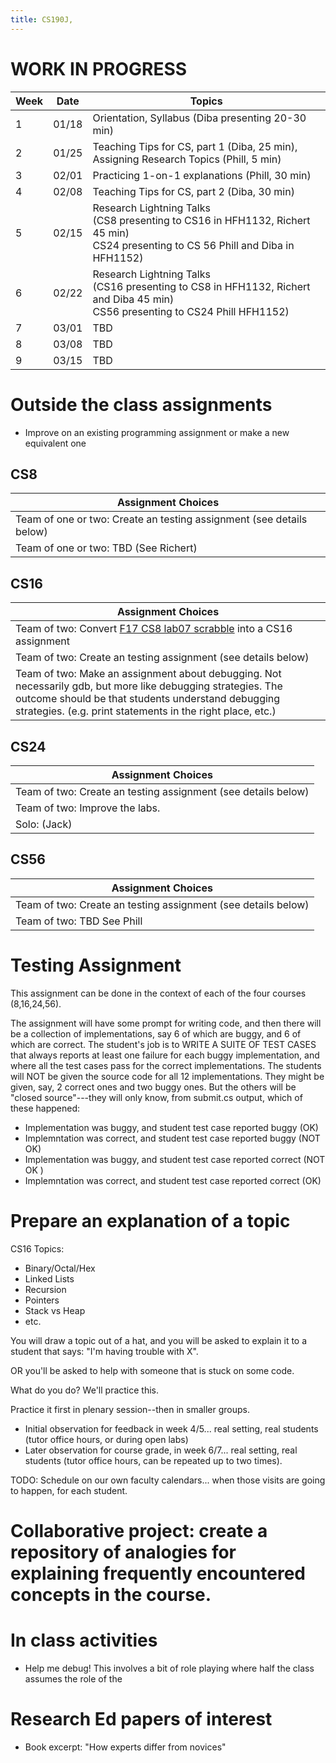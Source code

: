 ```yaml
---
title: CS190J,
---
```


# WORK IN PROGRESS



|   Week |  Date   |  Topics |
|--------|-------- | ------- |
|    1   | 01/18 |  Orientation, Syllabus (Diba presenting 20-30 min) |
|    2   | 01/25 |  Teaching Tips for CS, part 1 (Diba, 25 min), Assigning Research Topics (Phill, 5 min)  |
|    3   | 02/01 |  Practicing 1-on-1 explanations (Phill, 30 min) |
|    4   | 02/08 |  Teaching Tips for CS, part 2 (Diba, 30 min) |
|    5   | 02/15 |  Research Lightning Talks <br>(CS8 presenting to CS16 in HFH1132, Richert 45 min)<br> CS24 presenting to CS 56 Phill and Diba in HFH1152)  |
|    6   | 02/22 |  Research Lightning Talks <br>(CS16 presenting to CS8 in HFH1132, Richert and Diba 45 min)<br> CS56 presenting to CS24 Phill HFH1152)  |
|    7   | 03/01 |  TBD    |
|    8   | 03/08 |  TBD    |
|    9   | 03/15 |  TBD    |


# Outside the class assignments

* Improve on an existing programming assignment or make a new equivalent one


## CS8
 
| Assignment Choices |
|--------------------|
| Team of one or two: Create an testing assignment (see details below) |
| Team of one or two: TBD (See Richert) |


## CS16
 
| Assignment Choices |
|--------------------|
| Team of two: Convert [F17 CS8 lab07 scrabble](https://ucsb-cs8-f17.github.io/lab/lab07/) into a CS16 assignment  |
| Team of two: Create an testing assignment (see details below) |
| Team of two: Make an assignment about debugging.  Not necessarily gdb, but more like debugging strategies.   The outcome should be that students understand debugging strategies.   (e.g. print statements in the right place, etc.) |  
 
## CS24
 
| Assignment Choices |
|--------------------|
| Team of two: Create an testing assignment (see details below) |
| Team of two: Improve the labs. |
| Solo: (Jack) |

## CS56
 
| Assignment Choices |
|--------------------|
| Team of two: Create an testing assignment (see details below) |
| Team of two: TBD See Phill |

 
# Testing Assignment

This assignment can be done in the context of each of the four courses (8,16,24,56).

The assignment will have some prompt for writing code, and then there will be a collection of implementations, say 6 of which are buggy, and 6 of which are correct.    The student's job is to WRITE A SUITE OF TEST CASES that always reports at least one failure for each buggy implementation, and where all the test cases pass for the correct implementations.  The students will NOT be given the source code for all 12 implementations.  They might be given, say, 2 correct ones and two buggy ones.  But the others will be "closed source"---they will only know, from submit.cs output, which of these happened:  
   * Implementation was buggy, and student test case reported buggy (OK)
   * Implemntation was correct, and student test case reported buggy (NOT OK)
   * Implementation was buggy, and student test case reported correct (NOT OK )
   * Implemntation was correct, and student test case reported correct (OK)
   
# Prepare an explanation of a topic

CS16 Topics:
* Binary/Octal/Hex 
* Linked Lists
* Recursion
* Pointers
* Stack vs Heap
* etc.

You will draw a topic out of a hat, and you will be asked to explain it to a student that says: "I'm having trouble with X".

OR you'll be asked to help with someone that is stuck on some code.

What do you do?    We'll practice this.

Practice it first in plenary session--then in smaller groups.

* Initial observation for feedback in week 4/5... real setting, real students (tutor office hours, or during open labs)
* Later observation for course grade, in week 6/7... real setting, real students (tutor office hours, can be repeated up to two times).

TODO: Schedule on our own faculty calendars... when those visits are going to happen, for each student.

# Collaborative project: create a repository of analogies for explaining frequently encountered concepts in the course.

# In class activities

* Help me debug! This involves a bit of role playing where half the class assumes the role of the


# Research Ed papers of interest

* Book excerpt: "How experts differ from novices"
